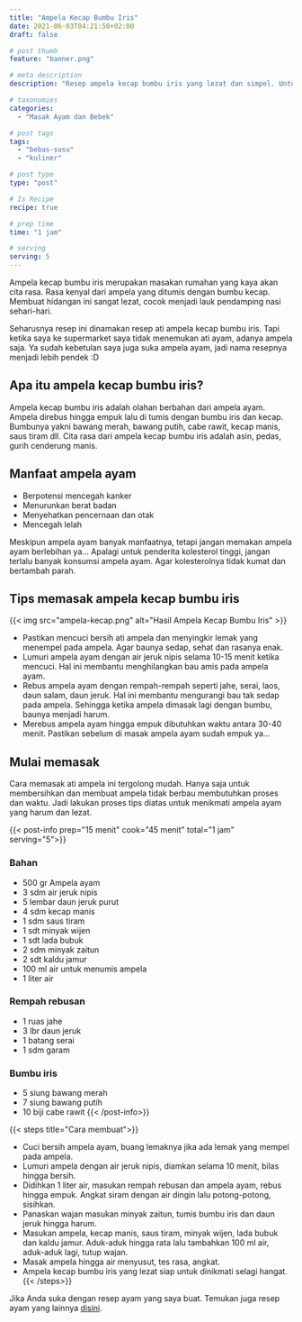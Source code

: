 ```yaml
---
title: "Ampela Kecap Bumbu Iris"
date: 2021-06-03T04:21:50+02:00
draft: false

# post thumb
feature: "banner.png"

# meta description
description: "Resep ampela kecap bumbu iris yang lezat dan simpel. Untuk penggemar masakan rumahan ampela ayam, rekomen untuk dicoba."

# taxonomies
categories:
  - "Masak Ayam dan Bebek"

# post tags
tags:
  - "bebas-susu"
  - "kuliner"

# post type
type: "post"

# Is Recipe
recipe: true

# prep time
time: "1 jam"

# serving
serving: 5
---
```

Ampela kecap bumbu iris merupakan masakan rumahan yang kaya akan cita rasa. Rasa kenyal dari ampela yang ditumis dengan bumbu kecap. Membuat hidangan ini sangat lezat, cocok menjadi lauk pendamping nasi sehari-hari.

Seharusnya resep ini dinamakan resep ati ampela kecap bumbu iris. Tapi ketika saya ke supermarket saya tidak menemukan ati ayam, adanya ampela saja. Ya sudah kebetulan saya juga suka ampela ayam, jadi nama resepnya menjadi lebih pendek :D

## Apa itu ampela kecap bumbu iris?

Ampela kecap bumbu iris adalah olahan berbahan dari ampela ayam. Ampela direbus hingga empuk lalu di tumis dengan bumbu iris dan kecap. Bumbunya yakni bawang merah, bawang putih, cabe rawit, kecap manis, saus tiram dll. Cita rasa dari ampela kecap bumbu iris adalah asin, pedas, gurih cenderung manis.

## Manfaat ampela ayam

-   Berpotensi mencegah kanker
-   Menurunkan berat badan
-   Menyehatkan pencernaan dan otak
-   Mencegah lelah

Meskipun ampela ayam banyak manfaatnya, tetapi jangan memakan ampela ayam berlebihan ya... Apalagi untuk penderita kolesterol tinggi, jangan terlalu banyak konsumsi ampela ayam. Agar kolesterolnya tidak kumat dan bertambah parah.

## Tips memasak ampela kecap bumbu iris

{{< img src="ampela-kecap.png" alt="Hasil Ampela Kecap Bumbu Iris" >}}

-   Pastikan mencuci bersih ati ampela dan menyingkir lemak yang menempel pada ampela. Agar baunya sedap, sehat dan rasanya enak.
-   Lumuri ampela ayam dengan air jeruk nipis selama 10-15 menit ketika mencuci. Hal ini membantu menghilangkan bau amis pada ampela ayam.
-   Rebus ampela ayam dengan rempah-rempah seperti jahe, serai, laos, daun salam, daun jeruk. Hal ini membantu mengurangi bau tak sedap pada ampela. Sehingga ketika ampela dimasak lagi dengan bumbu, baunya menjadi harum.
-   Merebus ampela ayam hingga empuk dibutuhkan waktu antara 30-40 menit. Pastikan sebelum di masak ampela ayam sudah empuk ya...

## Mulai memasak

Cara memasak ati ampela ini tergolong mudah. Hanya saja untuk membersihkan dan membuat ampela tidak berbau membutuhkan proses dan waktu. Jadi lakukan proses tips diatas untuk menikmati ampela ayam yang harum dan lezat.

{{< post-info prep="15 menit" cook="45 menit" total="1 jam" serving="5">}}

### Bahan

-   500 gr Ampela ayam
-   3 sdm air jeruk nipis
-   5 lembar daun jeruk purut
-   4 sdm kecap manis
-   1 sdm saus tiram
-   1 sdt minyak wijen
-   1 sdt lada bubuk
-   2 sdm minyak zaitun
-   2 sdt kaldu jamur
-   100 ml air untuk menumis ampela
-   1 liter air

### Rempah rebusan

-   1 ruas jahe
-   3 lbr daun jeruk
-   1 batang serai
-   1 sdm garam

### Bumbu iris

-   5 siung bawang merah
-   7 siung bawang putih
-   10 biji cabe rawit
{{< /post-info>}}

{{< steps title="Cara membuat">}}
-   Cuci bersih ampela ayam, buang lemaknya jika ada lemak yang mempel pada ampela.
-   Lumuri ampela dengan air jeruk nipis, diamkan selama 10 menit, bilas hingga bersih.
-   Didihkan 1 liter air, masukan rempah rebusan dan ampela ayam, rebus hingga empuk. Angkat siram dengan air dingin lalu potong-potong, sisihkan.
-   Panaskan wajan masukan minyak zaitun, tumis bumbu iris dan daun jeruk hingga harum.
-   Masukan ampela, kecap manis, saus tiram, minyak wijen, lada bubuk dan kaldu jamur. Aduk-aduk hingga rata lalu tambahkan 100 ml air, aduk-aduk lagi, tutup wajan.
-   Masak ampela hingga air menyusut, tes rasa, angkat.
-   Ampela kecap bumbu iris yang lezat siap untuk dinikmati selagi hangat.
{{< /steps>}}

Jika Anda suka dengan resep ayam yang saya buat. Temukan juga resep ayam yang lainnya [disini](/categories/masak-ayam-dan-bebek/).